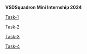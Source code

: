 **VSDSquadron Mini Internship 2024**    

 
<a href="https://github.com/KeerthiPatil/VSDSQUADRON_MINI_INTERNSHIP/blob/521f141724596c3a0b9e766b10dd59874f90fe80/TASK-1.md">Task-1</a>   


<a href="https://github.com/KeerthiPatil/VSDSQUADRON_MINI_INTERNSHIP/blob/40679a97b09bacd517e1d2e32b1cc0f32c3e63c4/TASK-2.md">Task-2</a>


<a href="https://github.com/KeerthiPatil/VSDSQUADRON_MINI_INTERNSHIP/blob/e541708335b8ba1aa7e9ccaf0f2d2e5720d6eb25/TASK-3.md">Task-3</a>


<a href="https://github.com/KeerthiPatil/VSDSQUADRON_MINI_INTERNSHIP/blob/013d3afb9cf6bb129c51351145294a6a20d56b6d/TASK-4.md">Task-4</a>

